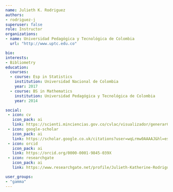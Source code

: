 ```yaml
---
name: Julieth K. Rodriguez
authors:
- rodriguez-j
superuser: false
role: Instructor 
organizations:
- name: Universidad Pedagógica y Tecnológica de Colombia
  url: "http://www.uptc.edu.co"

bio: 
interests:
- Bibliometry
education:
  courses:
  - course: Esp in Statistics
    institution: Universidad Nacional de Colombia
    year: 2017
  - course: BS in Mathematics
    institution: Universidad Pedagógica y Tecnológica de Colombia
    year: 2014

social:
 - icon: cv
   icon_pack: ai
   link: https://scienti.minciencias.gov.co/cvlac/visualizador/generarCurriculoCv.do?cod_rh=0001490978
 - icon: google-scholar
   icon_pack: ai
   link: https://scholar.google.co.uk/citations?user=wqLrmw0AAAAJ&hl=es
 - icon: orcid
   icon_pack: ai
   link: https://orcid.org/0000-0001-9845-039X
 - icon: researchgate
   icon_pack: ai
   link: https://www.researchgate.net/profile/Julieth-Katherine-Rodriguez-Gutierrez

user_groups:
- "gamma"
---
```


